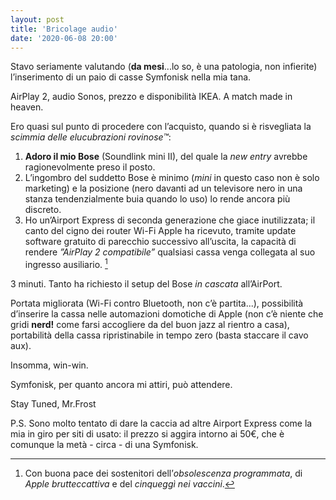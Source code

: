 ```yaml
---
layout: post
title: 'Bricolage audio'
date: '2020-06-08 20:00'
---
```


Stavo seriamente valutando (**da mesi**...lo so, è una patologia, non infierite) l’inserimento di un paio di casse Symfonisk nella mia tana.

AirPlay 2, audio Sonos, prezzo e disponibilità IKEA. A match made in heaven.

Ero quasi sul punto di procedere con l’acquisto, quando si è risvegliata la *scimmia delle elucubrazioni rovinose™*:

1. **Adoro il mio Bose** (Soundlink mini II), del quale la *new entry* avrebbe ragionevolmente preso il posto.
2. L’ingombro del suddetto Bose è minimo (*mini* in questo caso non è solo marketing) e la posizione (nero davanti ad un televisore nero in una stanza tendenzialmente buia quando lo uso) lo rende ancora più discreto.
3. Ho un’Airport Express di seconda generazione che giace inutilizzata; il canto del cigno dei router Wi-Fi Apple ha ricevuto, tramite update software gratuito di parecchio successivo all’uscita, la capacità di rendere *”AirPlay 2 compatibile”* qualsiasi cassa venga collegata al suo ingresso ausiliario. [^1]

3 minuti. Tanto ha richiesto il setup del Bose *in cascata* all’AirPort.

Portata migliorata (Wi-Fi contro Bluetooth, non c’è partita...), possibilità d’inserire la cassa  nelle automazioni domotiche di Apple (non c’è niente che gridi **nerd!** come farsi accogliere da del buon jazz al rientro a casa), portabilità della cassa ripristinabile in tempo zero (basta staccare il cavo aux).

Insomma, win-win.

Symfonisk, per quanto ancora mi attiri, può attendere.

Stay Tuned,
Mr.Frost

P.S. Sono molto tentato di dare la caccia ad altre Airport Express come la mia in giro per siti di usato: il prezzo si aggira intorno ai 50€, che è comunque la metà - circa - di una Symfonisk.

[^1]:  Con buona pace dei sostenitori dell’*obsolescenza programmata*, di *Apple brutteccattiva* e del *cinqueggì nei vaccini*.

